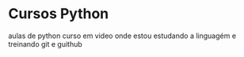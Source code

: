 # Cursos Python
 aulas de python curso em video
onde estou estudando a linguagém e treinando git e guithub
